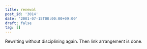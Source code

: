 ```yaml
---
title: renewal
post_id: '3014'
date: '2001-07-15T00:00:00+09:00'
draft: false
tag: []
---
```


Rewriting without disciplining again. Then link arrangement is done.